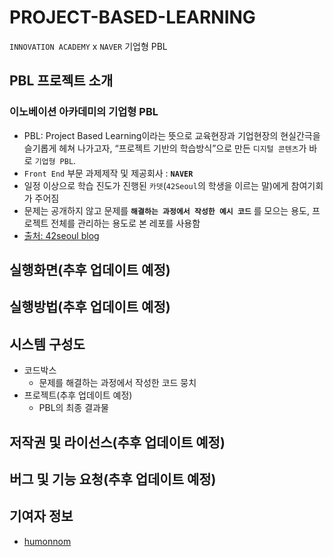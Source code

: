 # PROJECT-BASED-LEARNING
`INNOVATION ACADEMY` x `NAVER` 기업형 PBL

## PBL 프로젝트 소개
### 이노베이션 아카데미의 기업형 PBL
* PBL: Project Based Learning이라는 뜻으로 교육현장과 기업현장의 현실간극을 슬기롭게 헤쳐 나가고자,
“프로젝트 기반의 학습방식”으로 만든 `디지털 콘텐츠`가 바로 `기업형 PBL`.
* `Front End` 부문 과제제작 및 제공회사 : **`NAVER`**
* 일정 이상으로 학습 진도가 진행된 `카뎃`(`42Seoul`의 학생을 이르는 말)에게 참여기회가 주어짐
* 문제는 공개하지 않고 문제를 **`해결하는 과정에서 작성한 예시 코드`** 를 모으는 용도, 프로젝트 전체를 관리하는 용도로 본 레포를 사용함
* [출처: 42seoul blog](https://42place.innovationacademy.kr/archives/10043)

## 실행화면(추후 업데이트 예정)

## 실행방법(추후 업데이트 예정)

## 시스템 구성도
- 코드박스
   - 문제를 해결하는 과정에서 작성한 코드 뭉치   
- 프로젝트(추후 업데이트 예정)
   - PBL의 최종 결과물 

## 저작권 및 라이선스(추후 업데이트 예정)

## 버그 및 기능 요청(추후 업데이트 예정)

## 기여자 정보
- [humonnom](https://github.com/humonnom)

